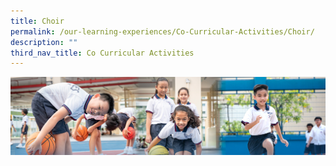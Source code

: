 ```yaml
---
title: Choir
permalink: /our-learning-experiences/Co-Curricular-Activities/Choir/
description: ""
third_nav_title: Co Curricular Activities
---
```

![](/images/Our%20Learning%20Experiences.jpg)